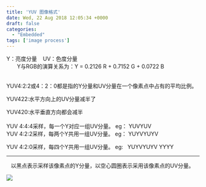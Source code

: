 ```yaml
---
title: 'YUV 图像格式'
date: Wed, 22 Aug 2018 12:05:34 +0000
draft: false
categories:
  - "Embedded"
tags: ['image process']
---
```


Y：亮度分量    UV：色度分量  
       Y与RGB的演算关系为：Y = 0.2126 R + 0.7152 G + 0.0722 B  
   

YUV4:2:2或4：2：0都是指的Y分量和UV分量在一个像素点中占有的平均比例。

YUV422:水平方向上的UV分量减半了

YUV420:水平垂直方向都会减半  
   
YUV 4:4:4采样，每一个Y对应一组UV分量。 eg： YUVYUV  
YUV 4:2:2采样，每两个Y共用一组UV分量。 eg： YUYVYUYV  

YUV 4:2:0采样，每四个Y共用一组UV分量。 eg:   YUYVYUYV YYYY

  

  

* * *

  

   以黑点表示采样该像素点的Y分量，以空心圆圈表示采用该像素点的UV分量。

  

![](/images/uploads/2018/08/20180822194835_82210.jpg)
